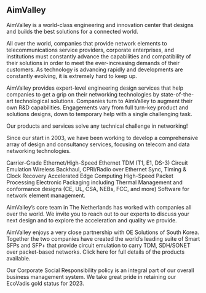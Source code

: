 ## AimValley

AimValley is a world-class engineering and innovation center that designs and builds the best solutions for a connected world.

All over the world, companies that provide network elements to telecommunications service providers, corporate enterprises, and institutions must constantly advance the capabilities and compatibility of their solutions in order to meet the ever-increasing demands of their customers. As technology is advancing rapidly and developments are constantly evolving, it is extremely hard to keep up.

AimValley provides expert-level engineering design services that help companies to get a grip on their networking technologies by state-of-the-art technological solutions. Companies turn to AimValley to augment their own R&D capabilities. Engagements vary from full turn-key product and solutions designs, down to temporary help with a single challenging task.

Our products and services solve any technical challenge in networking!

Since our start in 2003, we have been working to develop a comprehensive array of design and consultancy services, focusing on telecom and data networking technologies.

Carrier-Grade Ethernet/High-Speed Ethernet TDM (T1, E1, DS-3) Circuit Emulation Wireless Backhaul, CPRI/Radio over Ethernet Sync, Timing & Clock Recovery Accelerated Edge Computing High-Speed Packet Processing Electronic Packaging including Thermal Management and conformance designs (CE, UL, CSA, NEBs, FCC, and more) Software for network element management.

AimValley’s core team in The Netherlands has worked with companies all over the world. We invite you to reach out to our experts to discuss your next design and to explore the acceleration and quality we provide.

AimValley enjoys a very close partnership with OE Solutions of South Korea. Together the two companies have created the world’s leading suite of Smart SFPs and SFP+ that provide circuit emulation to carry TDM, SDH/SONET over packet-based networks. Click here for full details of the products available.

Our Corporate Social Responsibility policy is an integral part of our overall business management system. We take great pride in retaining our EcoVadis gold status for 2023.
